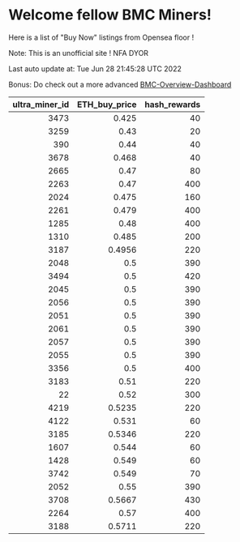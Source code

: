 # Welcome fellow BMC Miners!
Here is a list of "Buy Now" listings from Opensea floor !

Note: This is an unofficial site ! NFA DYOR

Last auto update at: Tue Jun 28 21:45:28 UTC 2022

Bonus: Do check out a more advanced [BMC-Overview-Dashboard](https://dune.com/defifunk/BMC-Overview-Dashboard)


|   ultra_miner_id |   ETH_buy_price |   hash_rewards |
|-----------------:|----------------:|---------------:|
|             3473 |          0.425  |             40 |
|             3259 |          0.43   |             20 |
|              390 |          0.44   |             40 |
|             3678 |          0.468  |             40 |
|             2665 |          0.47   |             80 |
|             2263 |          0.47   |            400 |
|             2024 |          0.475  |            160 |
|             2261 |          0.479  |            400 |
|             1285 |          0.48   |            400 |
|             1310 |          0.485  |            200 |
|             3187 |          0.4956 |            220 |
|             2048 |          0.5    |            390 |
|             3494 |          0.5    |            420 |
|             2045 |          0.5    |            390 |
|             2056 |          0.5    |            390 |
|             2051 |          0.5    |            390 |
|             2061 |          0.5    |            390 |
|             2057 |          0.5    |            390 |
|             2055 |          0.5    |            390 |
|             3356 |          0.5    |            400 |
|             3183 |          0.51   |            220 |
|               22 |          0.52   |            300 |
|             4219 |          0.5235 |            220 |
|             4122 |          0.531  |             60 |
|             3185 |          0.5346 |            220 |
|             1607 |          0.544  |             60 |
|             1428 |          0.549  |             60 |
|             3742 |          0.549  |             70 |
|             2052 |          0.55   |            390 |
|             3708 |          0.5667 |            430 |
|             2264 |          0.57   |            400 |
|             3188 |          0.5711 |            220 |